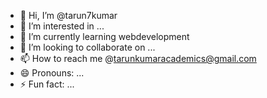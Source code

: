 - 👋 Hi, I’m @tarun7kumar
- 👀 I’m interested in ...
- 🌱 I’m currently learning webdevelopment
- 💞️ I’m looking to collaborate on ...
- 📫 How to reach me @tarunkumaracademics@gmail.com
- 😄 Pronouns: ...
- ⚡ Fun fact: ...

<!---
tarun7kumar/tarun7kumar is a ✨ special ✨ repository because its `README.md` (this file) appears on your GitHub profile.
You can click the Preview link to take a look at your changes.
--->
